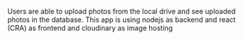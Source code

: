 Users are able to upload photos from the local drive and see uploaded photos in the database. This app is using nodejs as backend and react (CRA) as frontend and cloudinary as image hosting
